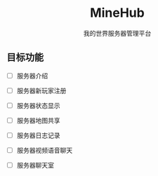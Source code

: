 

<h1 align="center">
  MineHub
</h1>

<p align="center">
  我的世界服务器管理平台
</p>

## 目标功能

+ [ ] 服务器介绍

+ [ ] 服务器新玩家注册

+ [ ] 服务器状态显示

+ [ ] 服务器地图共享

+ [ ] 服务器日志记录

+ [ ] 服务器视频语音聊天

+ [ ] 服务器聊天室